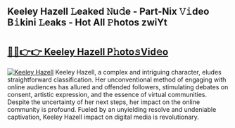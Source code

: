 ## Keeley Hazell 𝙻eaked 𝙽u𝚍e - Part-Nix 𝚅𝚒deo B𝚒kini 𝙻eaks - Hot All 𝙿hotos zwiYt

# <h2><a href="http://ld4uqj.urlbe.top/?page=Keeley+Hazell">🔗🔗👉👉 Keeley Hazell P𝚑oto𝚜Vid𝚎o</a></h2>

[![Keeley Hazell](https://i.imgur.com/eBuTRDB.gif)](http://ld4uqj.urlbe.top/?page=Keeley+Hazell)
Keeley Hazell, a complex and intriguing character, eludes straightforward classification. Her unconventional method of engaging with online audiences has allured and offended followers, stimulating debates on consent, artistic expression, and the essence of virtual communities. Despite the uncertainty of her next steps, her impact on the online community is profound. Fueled by an unyielding resolve and undeniable captivation, Keeley Hazell impact on digital media is revolutionary.
